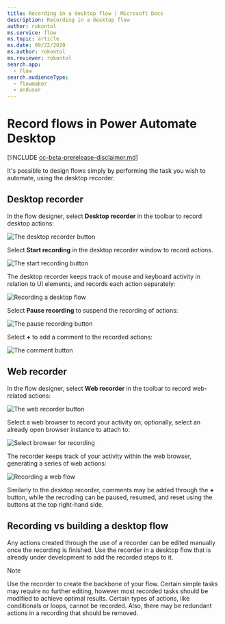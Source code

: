 ```yaml
---
title: Recording in a desktop flow | Microsoft Docs
description: Recording in a desktop flow
author: rokontol
ms.service: flow
ms.topic: article
ms.date: 09/22/2020
ms.author: rokontol
ms.reviewer: rokontol
search.app: 
  - Flow
search.audienceType: 
  - flowmaker
  - enduser
---
```


# Record flows in Power Automate Desktop

[!INCLUDE [cc-beta-prerelease-disclaimer.md](../../includes/cc-beta-prerelease-disclaimer.md)]

It's possible to design flows simply by performing the task you wish to automate, using the desktop recorder.

## Desktop recorder
In the flow designer, select **Desktop recorder** in the toolbar to record desktop actions:

![The desktop recorder button](./media/recording-flow/desktop-recorder-button.png)

Select **Start recording** in the desktop recorder window to record actions.

![The start recording button](./media/recording-flow/start-recording-button.png)

The desktop recorder keeps track of mouse and keyboard activity in relation to UI elements, and records each action separately:

![Recording a desktop flow](./media/recording-flow/recording-flow.png)

 Select **Pause recording** to suspend the recording of actions:
 
![The pause recording button](./media/recording-flow/pause-recording-button.png)
 
 Select **+** to add a comment to the recorded actions:

![The comment button](./media/recording-flow/comment-button.png)

 ## Web recorder

In the flow designer, select **Web recorder** in the toolbar to record web-related actions:

![The web recorder button](./media/recording-flow/web-recorder-button.png)

Select a web browser to record your activity on; optionally, select an already open browser instance to attach to:

![Select browser for recording](./media/recording-flow/select-browser-for-recording.png)

The recorder keeps track of your activity within the web browser, generating a series of web actions:

![Recording a web flow](./media/recording-flow/recording-web-flow.png)

Similarly to the desktop recorder, comments may be added through the **+** button, while the recroding can be paused, resumed, and reset using the buttons at the top right-hand side.

 ## Recording vs building a desktop flow

Any actions created through the use of a recorder can be edited manually once the recording is finished. Use the recorder in a desktop flow that is already under development to add the recorded steps to it.

> [!NOTE]
> Use the recorder to create the backbone of your flow. Certain simple tasks may require no further editing, however most recorded tasks should be modified to achieve optimal results. Certain types of actions, like conditionals or loops, cannot be recorded. Also, there may be redundant actions in a recording that should be removed.